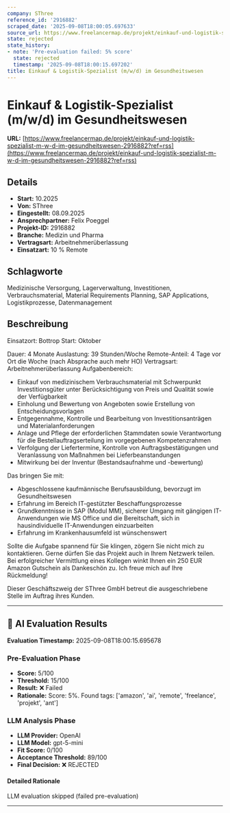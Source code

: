 ```yaml
---
company: SThree
reference_id: '2916882'
scraped_date: '2025-09-08T18:00:05.697633'
source_url: https://www.freelancermap.de/projekt/einkauf-und-logistik-spezialist-m-w-d-im-gesundheitswesen-2916882?ref=rss
state: rejected
state_history:
- note: 'Pre-evaluation failed: 5% score'
  state: rejected
  timestamp: '2025-09-08T18:00:15.697202'
title: Einkauf & Logistik-Spezialist (m/w/d) im Gesundheitswesen
---
```



# Einkauf & Logistik-Spezialist (m/w/d) im Gesundheitswesen
**URL:** [https://www.freelancermap.de/projekt/einkauf-und-logistik-spezialist-m-w-d-im-gesundheitswesen-2916882?ref=rss](https://www.freelancermap.de/projekt/einkauf-und-logistik-spezialist-m-w-d-im-gesundheitswesen-2916882?ref=rss)
## Details
- **Start:** 10.2025
- **Von:** SThree
- **Eingestellt:** 08.09.2025
- **Ansprechpartner:** Felix Poeggel
- **Projekt-ID:** 2916882
- **Branche:** Medizin und Pharma
- **Vertragsart:** Arbeitnehmerüberlassung
- **Einsatzart:** 10
                                                % Remote

## Schlagworte
Medizinische Versorgung, Lagerverwaltung, Investitionen, Verbrauchsmaterial, Material Requirements Planning, SAP Applications, Logistikprozesse, Datenmanagement

## Beschreibung
Einsatzort: Bottrop
Start: Oktober

Dauer: 4 Monate
Auslastung: 39 Stunden/Woche
Remote-Anteil: 4 Tage vor Ort die Woche (nach Absprache auch mehr HO)
Vertragsart: Arbeitnehmerüberlassung
Aufgabenbereich:

- Einkauf von medizinischem Verbrauchsmaterial mit Schwerpunkt Investitionsgüter unter Berücksichtigung von Preis und Qualität sowie der Verfügbarkeit
- Einholung und Bewertung von Angeboten sowie Erstellung von Entscheidungsvorlagen
- Entgegennahme, Kontrolle und Bearbeitung von Investitionsanträgen und Materialanforderungen
- Anlage und Pflege der erforderlichen Stammdaten sowie Verantwortung für die Bestellauftragserteilung im vorgegebenen Kompetenzrahmen
- Verfolgung der Liefertermine, Kontrolle von Auftragsbestätigungen und Veranlassung von Maßnahmen bei Lieferbeanstandungen
- Mitwirkung bei der Inventur (Bestandsaufnahme und -bewertung)

Das bringen Sie mit:
- Abgeschlossene kaufmännische Berufsausbildung, bevorzugt im Gesundheitswesen
- Erfahrung im Bereich IT-gestützter Beschaffungsprozesse
- Grundkenntnisse in SAP (Modul MM), sicherer Umgang mit gängigen IT-Anwendungen wie MS Office und die Bereitschaft, sich in hausindividuelle IT-Anwendungen einzuarbeiten
- Erfahrung im Krankenhausumfeld ist wünschenswert

Sollte die Aufgabe spannend für Sie klingen, zögern Sie nicht mich zu kontaktieren.
Gerne dürfen Sie das Projekt auch in Ihrem Netzwerk teilen. Bei erfolgreicher Vermittlung eines
Kollegen winkt Ihnen ein 250 EUR Amazon Gutschein als Dankeschön zu.
Ich freue mich auf Ihre Rückmeldung!

Dieser Geschäftszweig der SThree GmbH betreut die ausgeschriebene Stelle im Auftrag ihres Kunden.

---

## 🤖 AI Evaluation Results

**Evaluation Timestamp:** 2025-09-08T18:00:15.695678

### Pre-Evaluation Phase
- **Score:** 5/100
- **Threshold:** 15/100
- **Result:** ❌ Failed
- **Rationale:** Score: 5%. Found tags: ['amazon', 'ai', 'remote', 'freelance', 'projekt', 'ant']

### LLM Analysis Phase
- **LLM Provider:** OpenAI
- **LLM Model:** gpt-5-mini
- **Fit Score:** 0/100
- **Acceptance Threshold:** 89/100
- **Final Decision:** ❌ REJECTED

#### Detailed Rationale
LLM evaluation skipped (failed pre-evaluation)

---
